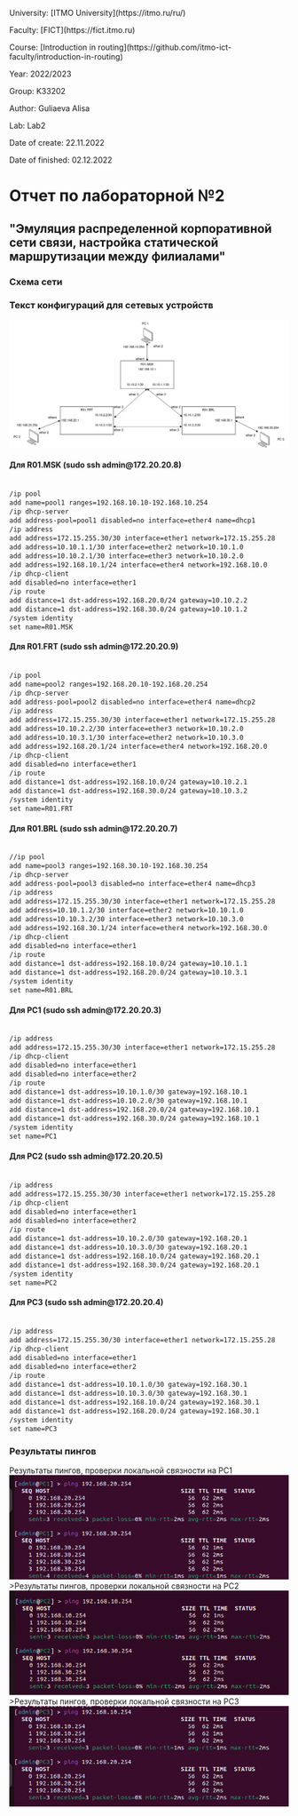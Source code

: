 <p>University: [ITMO University](https://itmo.ru/ru/)</p>
<p>Faculty: [FICT](https://fict.itmo.ru)</p>
<p>Course: [Introduction in routing](https://github.com/itmo-ict-faculty/introduction-in-routing)</p>
<p>Year: 2022/2023 </p>
<p>Group: K33202</p>
<p>Author: Guliaeva Alisa </p>
<p>Lab: Lab2 </p>
<p>Date of create: 22.11.2022 </p>
<p>Date of finished: 02.12.2022</p>
<h1>Отчет по лабораторной №2</h1>
<h2>"Эмуляция распределенной  корпоративной сети связи, настройка статической маршрутизации между филиалами"</h2>
<h3>Схема сети</h3>
<h3>Текст конфигураций для сетевых устройств</h3>
<img src='Схема.jpg' alt="">

<h4>Для R01.MSK (sudo ssh admin@172.20.20.8)</h4>

<pre><code>
/ip pool
add name=pool1 ranges=192.168.10.10-192.168.10.254
/ip dhcp-server
add address-pool=pool1 disabled=no interface=ether4 name=dhcp1
/ip address
add address=172.15.255.30/30 interface=ether1 network=172.15.255.28
add address=10.10.1.1/30 interface=ether2 network=10.10.1.0
add address=10.10.2.1/30 interface=ether3 network=10.10.2.0
add address=192.168.10.1/24 interface=ether4 network=192.168.10.0
/ip dhcp-client
add disabled=no interface=ether1
/ip route
add distance=1 dst-address=192.168.20.0/24 gateway=10.10.2.2
add distance=1 dst-address=192.168.30.0/24 gateway=10.10.1.2
/system identity
set name=R01.MSK
</code></pre>

<h4>Для R01.FRT (sudo ssh admin@172.20.20.9)</h4>

<pre><code>
/ip pool
add name=pool2 ranges=192.168.20.10-192.168.20.254
/ip dhcp-server
add address-pool=pool2 disabled=no interface=ether4 name=dhcp2
/ip address
add address=172.15.255.30/30 interface=ether1 network=172.15.255.28
add address=10.10.2.2/30 interface=ether3 network=10.10.2.0
add address=10.10.3.1/30 interface=ether2 network=10.10.3.0
add address=192.168.20.1/24 interface=ether4 network=192.168.20.0
/ip dhcp-client
add disabled=no interface=ether1
/ip route
add distance=1 dst-address=192.168.10.0/24 gateway=10.10.2.1
add distance=1 dst-address=192.168.30.0/24 gateway=10.10.3.2
/system identity
set name=R01.FRT
</code></pre>

<h4>Для R01.BRL (sudo ssh admin@172.20.20.7)</h4>

<pre><code>
//ip pool
add name=pool3 ranges=192.168.30.10-192.168.30.254
/ip dhcp-server
add address-pool=pool3 disabled=no interface=ether4 name=dhcp3
/ip address
add address=172.15.255.30/30 interface=ether1 network=172.15.255.28
add address=10.10.1.2/30 interface=ether2 network=10.10.1.0
add address=10.10.3.2/30 interface=ether3 network=10.10.3.0
add address=192.168.30.1/24 interface=ether4 network=192.168.30.0
/ip dhcp-client
add disabled=no interface=ether1
/ip route
add distance=1 dst-address=192.168.10.0/24 gateway=10.10.1.1
add distance=1 dst-address=192.168.20.0/24 gateway=10.10.3.1
/system identity
set name=R01.BRL
</code></pre>

<h4>Для PC1 (sudo ssh admin@172.20.20.3)</h4>

<pre><code>
/ip address
add address=172.15.255.30/30 interface=ether1 network=172.15.255.28
/ip dhcp-client
add disabled=no interface=ether1
add disabled=no interface=ether2
/ip route
add distance=1 dst-address=10.10.1.0/30 gateway=192.168.10.1
add distance=1 dst-address=10.10.2.0/30 gateway=192.168.10.1
add distance=1 dst-address=192.168.20.0/24 gateway=192.168.10.1
add distance=1 dst-address=192.168.30.0/24 gateway=192.168.10.1
/system identity
set name=PC1
</code></pre>

<h4>Для PC2 (sudo ssh admin@172.20.20.5)</h4>
<pre><code>
/ip address
add address=172.15.255.30/30 interface=ether1 network=172.15.255.28
/ip dhcp-client
add disabled=no interface=ether1
add disabled=no interface=ether2
/ip route
add distance=1 dst-address=10.10.2.0/30 gateway=192.168.20.1
add distance=1 dst-address=10.10.3.0/30 gateway=192.168.20.1
add distance=1 dst-address=192.168.10.0/24 gateway=192.168.20.1
add distance=1 dst-address=192.168.30.0/24 gateway=192.168.20.1
/system identity
set name=PC2
</code></pre>

<h4>Для PC3 (sudo ssh admin@172.20.20.4)</h4>
<pre><code>
/ip address
add address=172.15.255.30/30 interface=ether1 network=172.15.255.28
/ip dhcp-client
add disabled=no interface=ether1
add disabled=no interface=ether2
/ip route
add distance=1 dst-address=10.10.1.0/30 gateway=192.168.30.1
add distance=1 dst-address=10.10.3.0/30 gateway=192.168.30.1
add distance=1 dst-address=192.168.10.0/24 gateway=192.168.30.1
add distance=1 dst-address=192.168.20.0/24 gateway=192.168.30.1
/system identity
set name=PC3
</code></pre>

<h3>Результаты пингов</h3>
<figcaption>Результаты пингов, проверки локальной связности на PC1</figcaption>
<img src="2.png" alt="">
<figcaption>>Результаты пингов, проверки локальной связности на PC2</figcaption>
<img src="1.png" alt="">
<figcaption>>Результаты пингов, проверки локальной связности на PC3</figcaption>
<img src="3.png" alt="">

